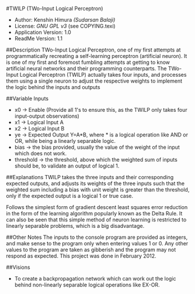 #TWILP (TWo-Input Logical Perceptron)
* Author: Kenshin Himura *(Sudarsan Balaji)*
* License: *GNU GPL v3* (see COPYING.texi)
* Application Version: 1.0
* ReadMe Version: 1.1

##Description
TWo-Input Logical Perceptron, one of my first attempts at programmatically recreating a self-learning perceptron (artificial neuron).
It is one of my first and foremost fumbling attempts at getting to know artificial neural networks and their programming counterparts.
The TWo-Input Logical Perceptron (TWILP) actually takes four inputs, and processes them using a single neuron to adjust the respective weights
to implement the logic behind the inputs and outputs

##Variable Inputs
* x0 -> Enable (Provide all 1's to ensure this, as the TWILP only takes four input-output observations)
* x1 -> Logical Input A
* x2 -> Logical Input B
* ye -> Expected Output Y=A*B,
where * is a logical operation like AND or OR, while being a linearly separable logic.
* bias -> the bias provided, usually the value of the weight of the input which does not work.
* threshold -> the threshold, above which the weighted sum of inputs should be, to validate an output of logical 1.

##Explanations
TWILP takes the three inputs and their corresponding expected outputs, and adjusts its weights of the three inputs
such that the weighted sum including a bias with unit weight is greater than the threshold, only if the expected output is
a logical 1 or true case.

Follows the simplest form of gradient descent least squares error reduction in the form of the learning algorithm
popularly known as the Delta Rule. It can also be seen that this simple method of neuron learning is restricted to
linearly separable problems, which is a big disadvantage.

##Other Notes
The inputs to the console program are provided as integers, and make sense to the program only when entering values 1 or 0.
Any other values to the program are taken as gibberish and the program may not respond as expected.
This project was done in February 2012.

##Visions
* To create a backpropagation network which can work out the logic behind non-linearly separable logical operations like
EX-OR.